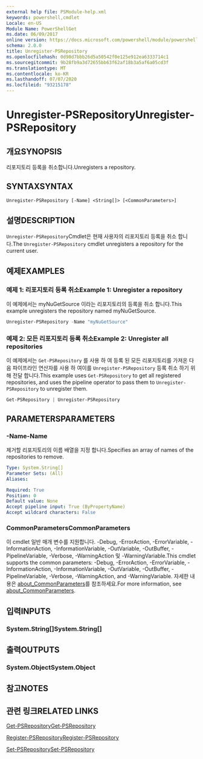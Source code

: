 ```yaml
---
external help file: PSModule-help.xml
keywords: powershell,cmdlet
Locale: en-US
Module Name: PowerShellGet
ms.date: 06/09/2017
online version: https://docs.microsoft.com/powershell/module/powershellget/unregister-psrepository?view=powershell-5.1&WT.mc_id=ps-gethelp
schema: 2.0.0
title: Unregister-PSRepository
ms.openlocfilehash: 0d98d7bbb26d5a50542f0e125e912ea6333714c1
ms.sourcegitcommit: 9b28fb9a3d72655bb63f62af18b3a5af6a05cd3f
ms.translationtype: MT
ms.contentlocale: ko-KR
ms.lasthandoff: 07/07/2020
ms.locfileid: "93215178"
---
```

# <span data-ttu-id="b0c45-103">Unregister-PSRepository</span><span class="sxs-lookup"><span data-stu-id="b0c45-103">Unregister-PSRepository</span></span>

## <span data-ttu-id="b0c45-104">개요</span><span class="sxs-lookup"><span data-stu-id="b0c45-104">SYNOPSIS</span></span>
<span data-ttu-id="b0c45-105">리포지토리 등록을 취소합니다.</span><span class="sxs-lookup"><span data-stu-id="b0c45-105">Unregisters a repository.</span></span>

## <span data-ttu-id="b0c45-106">SYNTAX</span><span class="sxs-lookup"><span data-stu-id="b0c45-106">SYNTAX</span></span>

```
Unregister-PSRepository [-Name] <String[]> [<CommonParameters>]
```

## <span data-ttu-id="b0c45-107">설명</span><span class="sxs-lookup"><span data-stu-id="b0c45-107">DESCRIPTION</span></span>

<span data-ttu-id="b0c45-108">`Unregister-PSRepository`Cmdlet은 현재 사용자의 리포지토리 등록을 취소 합니다.</span><span class="sxs-lookup"><span data-stu-id="b0c45-108">The `Unregister-PSRepository` cmdlet unregisters a repository for the current user.</span></span>

## <span data-ttu-id="b0c45-109">예제</span><span class="sxs-lookup"><span data-stu-id="b0c45-109">EXAMPLES</span></span>

### <span data-ttu-id="b0c45-110">예제 1: 리포지토리 등록 취소</span><span class="sxs-lookup"><span data-stu-id="b0c45-110">Example 1: Unregister a repository</span></span>

<span data-ttu-id="b0c45-111">이 예제에서는 myNuGetSource 이라는 리포지토리의 등록을 취소 합니다.</span><span class="sxs-lookup"><span data-stu-id="b0c45-111">This example unregisters the repository named myNuGetSource.</span></span>

```powershell
Unregister-PSRepository -Name "myNuGetSource"
```

### <span data-ttu-id="b0c45-112">예제 2: 모든 리포지토리 등록 취소</span><span class="sxs-lookup"><span data-stu-id="b0c45-112">Example 2: Unregister all repositories</span></span>

<span data-ttu-id="b0c45-113">이 예제에서는 `Get-PSRepository` 를 사용 하 여 등록 된 모든 리포지토리를 가져온 다음 파이프라인 연산자를 사용 하 여이를 `Unregister-PSRepository` 등록 취소 하기 위해 전달 합니다.</span><span class="sxs-lookup"><span data-stu-id="b0c45-113">This example uses `Get-PSRepository` to get all registered repositories, and uses the pipeline operator to pass them to `Unregister-PSRepository` to unregister them.</span></span>

```powershell
Get-PSRepository | Unregister-PSRepository
```

## <span data-ttu-id="b0c45-114">PARAMETERS</span><span class="sxs-lookup"><span data-stu-id="b0c45-114">PARAMETERS</span></span>

### <span data-ttu-id="b0c45-115">-Name</span><span class="sxs-lookup"><span data-stu-id="b0c45-115">-Name</span></span>

<span data-ttu-id="b0c45-116">제거할 리포지토리의 이름 배열을 지정 합니다.</span><span class="sxs-lookup"><span data-stu-id="b0c45-116">Specifies an array of names of the repositories to remove.</span></span>

```yaml
Type: System.String[]
Parameter Sets: (All)
Aliases:

Required: True
Position: 0
Default value: None
Accept pipeline input: True (ByPropertyName)
Accept wildcard characters: False
```

### <span data-ttu-id="b0c45-117">CommonParameters</span><span class="sxs-lookup"><span data-stu-id="b0c45-117">CommonParameters</span></span>

<span data-ttu-id="b0c45-118">이 cmdlet 일반 매개 변수를 지원합니다. -Debug, -ErrorAction, -ErrorVariable, -InformationAction, -InformationVariable, -OutVariable, -OutBuffer, -PipelineVariable, -Verbose, -WarningAction 및 -WarningVariable.</span><span class="sxs-lookup"><span data-stu-id="b0c45-118">This cmdlet supports the common parameters: -Debug, -ErrorAction, -ErrorVariable, -InformationAction, -InformationVariable, -OutVariable, -OutBuffer, -PipelineVariable, -Verbose, -WarningAction, and -WarningVariable.</span></span> <span data-ttu-id="b0c45-119">자세한 내용은 [about_CommonParameters](https://go.microsoft.com/fwlink/?LinkID=113216)를 참조하세요.</span><span class="sxs-lookup"><span data-stu-id="b0c45-119">For more information, see [about_CommonParameters](https://go.microsoft.com/fwlink/?LinkID=113216).</span></span>

## <span data-ttu-id="b0c45-120">입력</span><span class="sxs-lookup"><span data-stu-id="b0c45-120">INPUTS</span></span>

### <span data-ttu-id="b0c45-121">System.String[]</span><span class="sxs-lookup"><span data-stu-id="b0c45-121">System.String[]</span></span>

## <span data-ttu-id="b0c45-122">출력</span><span class="sxs-lookup"><span data-stu-id="b0c45-122">OUTPUTS</span></span>

### <span data-ttu-id="b0c45-123">System.Object</span><span class="sxs-lookup"><span data-stu-id="b0c45-123">System.Object</span></span>

## <span data-ttu-id="b0c45-124">참고</span><span class="sxs-lookup"><span data-stu-id="b0c45-124">NOTES</span></span>

## <span data-ttu-id="b0c45-125">관련 링크</span><span class="sxs-lookup"><span data-stu-id="b0c45-125">RELATED LINKS</span></span>

[<span data-ttu-id="b0c45-126">Get-PSRepository</span><span class="sxs-lookup"><span data-stu-id="b0c45-126">Get-PSRepository</span></span>](Get-PSRepository.md)

[<span data-ttu-id="b0c45-127">Register-PSRepository</span><span class="sxs-lookup"><span data-stu-id="b0c45-127">Register-PSRepository</span></span>](Register-PSRepository.md)

[<span data-ttu-id="b0c45-128">Set-PSRepository</span><span class="sxs-lookup"><span data-stu-id="b0c45-128">Set-PSRepository</span></span>](Set-PSRepository.md)
